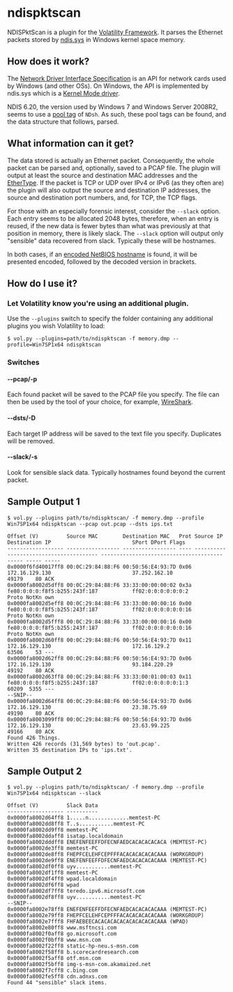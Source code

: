 # ndispktscan
NDISPktScan is a plugin for the [Volatility Framework](https://github.com/volatilityfoundation/volatility). It parses the Ethernet packets stored by [ndis.sys](https://technet.microsoft.com/en-gb/library/cc958797.aspx) in Windows kernel space memory.

## How does it work?
The [Network Driver Interface Specification](https://en.wikipedia.org/wiki/Network_Driver_Interface_Specification) is an API for network cards used by Windows (and other OSs). On Windows, the API is implemented by ndis.sys which is a [Kernel Mode driver](https://msdn.microsoft.com/en-us/library/windows/hardware/ff554836%28v=vs.85%29.aspx).

NDIS 6.20, the version used by Windows 7 and Windows Server 2008R2, seems to use a [pool tag](http://blogs.technet.com/b/yongrhee/archive/2009/06/24/pool-tag-list.aspx) of `NDsh`. As such, these pool tags can be found, and the data structure that follows, parsed.

## What information can it get?
The data stored is actually an Ethernet packet. Consequently, the whole packet can be parsed and, optionally, saved to a PCAP file. The plugin will output at least the source and destination MAC addresses and the [EtherType](https://en.wikipedia.org/wiki/EtherType). If the packet is TCP or UDP over IPv4 or IPv6 (as they often are) the plugin will also output the source and destination IP addresses, the source and destination port numbers, and, for TCP, the TCP flags.

For those with an especially forensic interest, consider the `--slack` option. Each entry seems to be allocated 2048 bytes, therefore, when an entry is reused, if the new data is fewer bytes than what was previously at that position in memory, there is likely slack. The `--slack` option will output only "sensible" data recovered from slack. Typically these will be hostnames.

In both cases, if an [encoded NetBIOS hostname](https://support.microsoft.com/en-gb/kb/194203) is found, it will be presented encoded, followed by the decoded version in brackets.

## How do I use it?
### Let Volatility know you're using an additional plugin.
Use the `--plugins` switch to specify the folder containing any additional plugins you wish Volatility to load:
```
$ vol.py --plugins=path/to/ndispktscan -f memory.dmp --profile=Win7SP1x64 ndispktscan
```
### Switches
#### --pcap/-p
Each found packet will be saved to the PCAP file you specify. The file can then be used by the tool of your choice, for example, [WireShark](https://www.wireshark.org/).
#### --dsts/-D
Each target IP address will be saved to the text file you specify. Duplicates will be removed.
#### --slack/-s
Look for sensible slack data. Typically hostnames found beyond the current packet.

## Sample Output 1
`$ vol.py --plugins path/to/ndispktscan/ -f memory.dmp --profile Win7SP1x64 ndispktscan --pcap out.pcap --dsts ips.txt`
```
Offset (V)         Source MAC        Destination MAC   Prot Source IP                               Destination IP                          SPort DPort Flags
------------------ ----------------- ----------------- ---- --------------------------------------- --------------------------------------- ----- ----- -----
0x0000f6fd40017ff8 00:0C:29:84:88:F6 00:50:56:E4:93:7D 0x06 172.16.129.130                          37.252.162.10                           49179    80 ACK
0x0000fa8002d5dff8 00:0C:29:84:88:F6 33:33:00:00:00:02 0x3a fe80:0:0:0:f8f5:b255:243f:187           ff02:0:0:0:0:0:0:2                      Proto NotKn own
0x0000fa8002d5eff8 00:0C:29:84:88:F6 33:33:00:00:00:16 0x00 fe80:0:0:0:f8f5:b255:243f:187           ff02:0:0:0:0:0:0:16                     Proto NotKn own
0x0000fa8002d5fff8 00:0C:29:84:88:F6 33:33:00:00:00:16 0x00 fe80:0:0:0:f8f5:b255:243f:187           ff02:0:0:0:0:0:0:16                     Proto NotKn own
0x0000fa8002d60ff8 00:0C:29:84:88:F6 00:50:56:E4:93:7D 0x11 172.16.129.130                          172.16.129.2                            63506    53 ---
0x0000fa8002d62ff8 00:0C:29:84:88:F6 00:50:56:E4:93:7D 0x06 172.16.129.130                          93.184.220.29                           49192    80 ACK
0x0000fa8002d63ff8 00:0C:29:84:88:F6 33:33:00:01:00:03 0x11 fe80:0:0:0:f8f5:b255:243f:187           ff02:0:0:0:0:0:1:3                      60209  5355 ---
--SNIP--
0x0000fa8002d64ff8 00:0C:29:84:88:F6 00:50:56:E4:93:7D 0x06 172.16.129.130                          23.38.75.69                             49190    80 ACK
0x0000fa8003099ff8 00:0C:29:84:88:F6 00:50:56:E4:93:7D 0x06 172.16.129.130                          23.63.99.225                            49166    80 ACK
Found 426 Things.
Written 426 records (31,569 bytes) to 'out.pcap'.
Written 35 destination IPs to 'ips.txt'.
```
## Sample Output 2
`$ vol.py --plugins path/to/ndispktscan/ -f memory.dmp --profile Win7SP1x64 ndispktscan --slack`
```
Offset (V)         Slack Data
------------------ ----------
0x0000fa8002d64ff8 1.....n.............memtest-PC
0x0000fa8002dd8ff8 T..s...........memtest-PC
0x0000fa8002dd9ff8 memtest-PC
0x0000fa8002ddaff8 isatap.localdomain
0x0000fa8002dddff8 ENEFENFEEFFDFECNFAEDCACACACACACA (MEMTEST-PC)
0x0000fa8002de3ff8 memtest-PC
0x0000fa8002de8ff8 FHEPFCELEHFCEPFFFACACACACACACAAA (WORKGROUP)
0x0000fa8002de9ff8 ENEFENFEEFFDFECNFAEDCACACACACAAA (MEMTEST-PC)
0x0000fa8002df0ff8 uyv...........memtest-PC
0x0000fa8002df1ff8 memtest-PC
0x0000fa8002df4ff8 wpad.localdomain
0x0000fa8002df6ff8 wpad
0x0000fa8002df7ff8 teredo.ipv6.microsoft.com
0x0000fa8002df8ff8 uyv...........memtest-PC
--SNIP--
0x0000fa8002e78ff8 ENEFENFEEFFDFECNFAEDCACACACACAAA (MEMTEST-PC)
0x0000fa8002e79ff8 FHEPFCELEHFCEPFFFACACACACACACAAA (WORKGROUP)
0x0000fa8002e7fff8 FHFAEBEECACACACACACACACACACACAAA (WPAD)
0x0000fa8002e80ff8 www.msftncsi.com
0x0000fa8002f0aff8 go.microsoft.com
0x0000fa8002f0bff8 www.msn.com
0x0000fa8002f22ff8 static-hp-neu.s-msn.com
0x0000fa8002f58ff8 b.scorecardresearch.com
0x0000fa8002f5aff8 otf.msn.com
0x0000fa8002f5bff8 img-s-msn-com.akamaized.net
0x0000fa8002f7cff8 c.bing.com
0x0000fa8002fe5ff8 cdn.adnxs.com
Found 44 "sensible" slack items.
```
